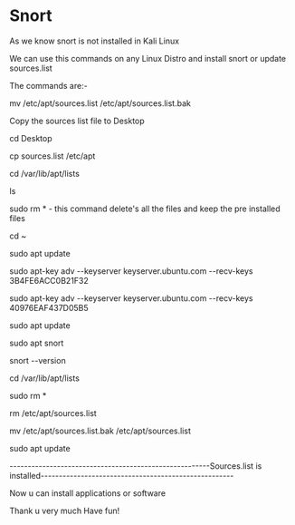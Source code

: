 # Snort
As we know snort is not installed in Kali Linux 

We can use this commands on any Linux Distro and install snort or update sources.list

The commands are:-

mv /etc/apt/sources.list /etc/apt/sources.list.bak

Copy the sources list file to Desktop

cd Desktop

cp sources.list /etc/apt

cd /var/lib/apt/lists

ls

sudo rm *  -  this command delete's all the files and keep the pre installed files

cd ~

sudo apt update

sudo apt-key adv --keyserver keyserver.ubuntu.com --recv-keys 3B4FE6ACC0B21F32


sudo apt-key adv --keyserver keyserver.ubuntu.com --recv-keys 40976EAF437D05B5

sudo apt update

sudo apt snort

snort --version

cd /var/lib/apt/lists

sudo rm *

rm /etc/apt/sources.list

mv /etc/apt/sources.list.bak /etc/apt/sources.list

sudo apt update

-------------------------------------------------------Sources.list is installed-----------------------------------------------------

Now u can install applications or software

Thank u very much Have fun!


